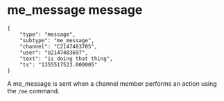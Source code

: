 # me_message message

	{
		"type": "message",
		"subtype": "me_message",
		"channel": "C2147483705",
		"user": "U2147483697",
		"text": "is doing that thing",
		"ts": "1355517523.000005"
	}

A me_message is sent when a channel member performs an action using the
`/me` command.
